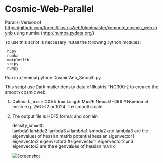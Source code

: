 # Cosmic-Web-Parallel

Parallel Version of https://github.com/forero/IllustrisWeb/blob/master/compute_cosmic_web.ipynb using numba (http://numba.pydata.org/)

To use this script is neccesary install the following python modules:
     
     h5py 
     numba
     matplotlib
     scipy
     numpy
     
     
Run in a teminal python CosmicWeb_Smooth.py

This script use Dark matter density data of Illustris TNG300-2 to created the smooth cosmic web.

1. Define: 
    L_box = 205 #  box Length Mpc/h
    Nmesh1=256  # Number of mesh e.g. 256 512 or 1024
    The smooth scale  
    
2. The output file is HDF5 format and contain
    
    density_smooth  
    lambda1
    lambda2 
    lambda3 # lambda1,lambda2 and lambda3 are the eigenvalues of hessian matrix
    potential
    hessian 
    eigenvector1 
    eigenvector2
    eigenvector3 #eigenvector1, eigenvector2 and eigenvector3  are the eigenvalues of hessian matrix
    
    ![Screenshot](https://user-images.githubusercontent.com/10146082/116950337-521b2480-ac4a-11eb-9ec1-4feedf8d5b2b.png)

    
    
    
    
